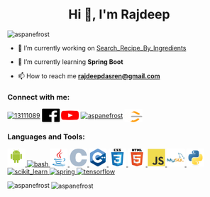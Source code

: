 <h1 align="center">Hi 👋, I'm Rajdeep</h1>

<p align="left"> <img src="https://komarev.com/ghpvc/?username=aspanefrost&label=Profile%20views&color=0e75b6&style=flat" alt="aspanefrost" /> </p>

- 🔭 I’m currently working on [Search_Recipe_By_Ingredients](https://github.com/aSpanefRost/SearchRecipesByIngredients)

- 🌱 I’m currently learning **Spring Boot**

- 📫 How to reach me **rajdeepdasren@gmail.com**

<h3 align="left">Connect with me:</h3>
<p align="left">
<a href="https://stackoverflow.com/users/13111089" target="blank"><img align="center" src="https://stackoverflow.design/assets/img/logos/so/logo-stackoverflow.svg" alt="13111089" height="30" width="40" /></a>
<a href="https://fb.com/rajdeepdasren" target="blank"><img align="center" src="https://github.com/aSpanefRost/aSpanefRost/blob/main/iconmonstr-facebook-6.svg" alt="rajdeepdasren" height="30" width="40" /></a>
<a href="https://https://www.youtube.com/channel/UCxlHd4DecYr7Tis3k_G3muA" target="blank"><img align="center" src="https://github.com/aSpanefRost/aSpanefRost/blob/main/youtube.png" alt="rajdeep das" height="30" width="40" /></a>
<a href="https://codeforces.com/profile/aspanefrost" target="blank"><img align="center" src="https://cdn.jsdelivr.net/npm/simple-icons@3.0.1/icons/codeforces.svg" alt="aspanefrost" height="30" width="40" /></a>
<a href="https://www.leetcode.com/aspanefrost" target="blank"><img align="center" src="https://github.com/aSpanefRost/aSpanefRost/blob/main/LeetCode_logo_white_no_text.svg" alt="aspanefrost" height="30" width="40" /></a>
</p>

<h3 align="left">Languages and Tools:</h3>
<p align="left"> <a href="https://developer.android.com" target="_blank"> <img src="https://raw.githubusercontent.com/devicons/devicon/master/icons/android/android-original-wordmark.svg" alt="android" width="40" height="40"/> </a> <a href="https://www.gnu.org/software/bash/" target="_blank"> <img src="https://www.vectorlogo.zone/logos/gnu_bash/gnu_bash-icon.svg" alt="bash" width="40" height="40"/> </a> <a href="https://www.java.com" target="_blank"> <img src="https://raw.githubusercontent.com/devicons/devicon/master/icons/java/java-original.svg" alt="java" width="40" height="40"/> </a> <a href="https://www.cprogramming.com/" target="_blank"> <img src="https://raw.githubusercontent.com/devicons/devicon/master/icons/c/c-original.svg" alt="c" width="40" height="40"/> </a> <a href="https://www.w3schools.com/cpp/" target="_blank"> <img src="https://raw.githubusercontent.com/devicons/devicon/master/icons/cplusplus/cplusplus-original.svg" alt="cplusplus" width="40" height="40"/> </a> <a href="https://www.w3schools.com/css/" target="_blank"> <img src="https://raw.githubusercontent.com/devicons/devicon/master/icons/css3/css3-original-wordmark.svg" alt="css3" width="40" height="40"/> </a> <a href="https://www.w3.org/html/" target="_blank"> <img src="https://raw.githubusercontent.com/devicons/devicon/master/icons/html5/html5-original-wordmark.svg" alt="html5" width="40" height="40"/> </a> <a href="https://developer.mozilla.org/en-US/docs/Web/JavaScript" target="_blank"> <img src="https://raw.githubusercontent.com/devicons/devicon/master/icons/javascript/javascript-original.svg" alt="javascript" width="40" height="40"/> </a> <a href="https://www.mysql.com/" target="_blank"> <img src="https://raw.githubusercontent.com/devicons/devicon/master/icons/mysql/mysql-original-wordmark.svg" alt="mysql" width="40" height="40"/> </a> <a href="https://www.python.org" target="_blank"> <img src="https://raw.githubusercontent.com/devicons/devicon/master/icons/python/python-original.svg" alt="python" width="40" height="40"/> </a> <a href="https://scikit-learn.org/" target="_blank"> <img src="https://upload.wikimedia.org/wikipedia/commons/0/05/Scikit_learn_logo_small.svg" alt="scikit_learn" width="40" height="40"/> </a> <a href="https://spring.io/" target="_blank"> <img src="https://www.vectorlogo.zone/logos/springio/springio-icon.svg" alt="spring" width="40" height="40"/> </a> <a href="https://www.tensorflow.org" target="_blank"> <img src="https://www.vectorlogo.zone/logos/tensorflow/tensorflow-icon.svg" alt="tensorflow" width="40" height="40"/> </a> </p>

<p><img align="left" src="https://github-readme-stats.vercel.app/api/top-langs?username=aspanefrost&show_icons=true&locale=en&layout=compact" alt="aspanefrost" /></p>

<p>&nbsp;<img align="center" src="https://github-readme-stats.vercel.app/api?username=aspanefrost&show_icons=true&locale=en" alt="aspanefrost" /></p>
